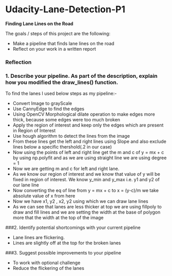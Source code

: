 # Udacity-Lane-Detection-P1


**Finding Lane Lines on the Road**

The goals / steps of this project are the following:
* Make a pipeline that finds lane lines on the road
* Reflect on your work in a written report

### Reflection

### 1. Describe your pipeline. As part of the description, explain how you modified the draw_lines() function.

To find the lanes I used below steps as my pipeline:-
* Convert Image to grayScale
* Use CannyEdge to find the edges
* Using OpenCV Morphological dilate operation to make edges more thick, because some edges were too much broken
* Apply the region of interest and keep only the edges which are present in Region of Interest
* Use hough algorithm to detect the lines from the image
* From these lines get the left and right lines using Slope and also exclude lines below a specific thershold(.2 in our case)
* Now using the points of left and right line get the m and c of y = mx + c by using np.polyfit and as we are using straight line we are using degree = 1
* Now we are getting m and c for left and right lane.
* As we know our region of interest and we know that value of y will be fixed in region of interest. We know y_min and y_max i.e. y1 and y2 of our lane line
* Now converting the eq of line from y = mx + c to x = (y-c)/m we take absolute value of x from here
* Now we have x1, y2 , x2, y2 using which we can draw lane lines
* As we can see that lanes are less thicker at top we are using fillpoly to draw and fill lines and we are setting the width at the base of polygon more that the width at the top of the image


###2. Identify potential shortcomings with your current pipeline

* Lane lines are flickering.
* Lines are slightly off at the top for the broken lanes

###3. Suggest possible improvements to your pipeline
* To work with optional challenge
* Reduce the flickering of the lanes
